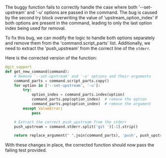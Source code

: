 The buggy function fails to correctly handle the case where both '--set-upstream' and '-u' options are passed in the command. The bug is caused by the second try block overwriting the value of 'upstream_option_index' if both options are present in the command, leading to only the last option index being used for removal.

To fix this bug, we can modify the logic to handle both options separately and remove them from the 'command.script_parts' list. Additionally, we need to extract the 'push_upstream' from the correct line of the `stderr`.

Here is the corrected version of the function:

```python
@git_support
def get_new_command(command):
    # Remove '--set-upstream' and '-u' options and their arguments
    command_parts = command.script_parts.copy()
    for option in ['--set-upstream', '-u']:
        try:
            option_index = command_parts.index(option)
            command_parts.pop(option_index)  # remove the option
            command_parts.pop(option_index)  # remove the argument
        except ValueError:
            pass

    # Extract the correct push_upstream from the stderr
    push_upstream = command.stderr.split('git ')[-1].strip()

    return replace_argument(" ".join(command_parts), 'push', push_upstream)
```

With these changes in place, the corrected function should now pass the failing test provided.